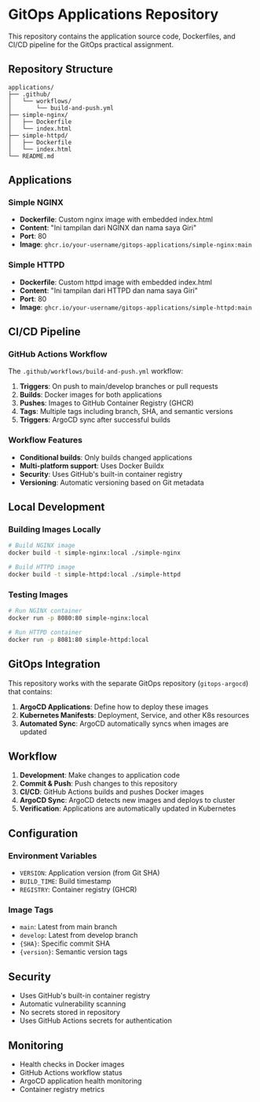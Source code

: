 # GitOps Applications Repository

This repository contains the application source code, Dockerfiles, and CI/CD pipeline for the GitOps practical assignment.

## Repository Structure

```
applications/
├── .github/
│   └── workflows/
│       └── build-and-push.yml
├── simple-nginx/
│   ├── Dockerfile
│   └── index.html
├── simple-httpd/
│   ├── Dockerfile
│   └── index.html
└── README.md
```

## Applications

### Simple NGINX
- **Dockerfile**: Custom nginx image with embedded index.html
- **Content**: "Ini tampilan dari NGINX dan nama saya Giri"
- **Port**: 80
- **Image**: `ghcr.io/your-username/gitops-applications/simple-nginx:main`

### Simple HTTPD
- **Dockerfile**: Custom httpd image with embedded index.html
- **Content**: "Ini tampilan dari HTTPD dan nama saya Giri"
- **Port**: 80
- **Image**: `ghcr.io/your-username/gitops-applications/simple-httpd:main`

## CI/CD Pipeline

### GitHub Actions Workflow
The `.github/workflows/build-and-push.yml` workflow:

1. **Triggers**: On push to main/develop branches or pull requests
2. **Builds**: Docker images for both applications
3. **Pushes**: Images to GitHub Container Registry (GHCR)
4. **Tags**: Multiple tags including branch, SHA, and semantic versions
5. **Triggers**: ArgoCD sync after successful builds

### Workflow Features
- **Conditional builds**: Only builds changed applications
- **Multi-platform support**: Uses Docker Buildx
- **Security**: Uses GitHub's built-in container registry
- **Versioning**: Automatic versioning based on Git metadata

## Local Development

### Building Images Locally

```bash
# Build NGINX image
docker build -t simple-nginx:local ./simple-nginx

# Build HTTPD image
docker build -t simple-httpd:local ./simple-httpd
```

### Testing Images

```bash
# Run NGINX container
docker run -p 8080:80 simple-nginx:local

# Run HTTPD container
docker run -p 8081:80 simple-httpd:local
```

## GitOps Integration

This repository works with the separate GitOps repository (`gitops-argocd`) that contains:

1. **ArgoCD Applications**: Define how to deploy these images
2. **Kubernetes Manifests**: Deployment, Service, and other K8s resources
3. **Automated Sync**: ArgoCD automatically syncs when images are updated

## Workflow

1. **Development**: Make changes to application code
2. **Commit & Push**: Push changes to this repository
3. **CI/CD**: GitHub Actions builds and pushes Docker images
4. **ArgoCD Sync**: ArgoCD detects new images and deploys to cluster
5. **Verification**: Applications are automatically updated in Kubernetes

## Configuration

### Environment Variables
- `VERSION`: Application version (from Git SHA)
- `BUILD_TIME`: Build timestamp
- `REGISTRY`: Container registry (GHCR)

### Image Tags
- `main`: Latest from main branch
- `develop`: Latest from develop branch
- `{SHA}`: Specific commit SHA
- `{version}`: Semantic version tags

## Security

- Uses GitHub's built-in container registry
- Automatic vulnerability scanning
- No secrets stored in repository
- Uses GitHub Actions secrets for authentication

## Monitoring

- Health checks in Docker images
- GitHub Actions workflow status
- ArgoCD application health monitoring
- Container registry metrics
